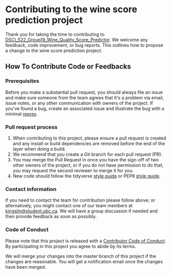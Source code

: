 # Contributing to the wine score prediction project

Thank you for taking the time to contributing to [DSCI_522_Group19_Wine_Quality_Score_Predictor](https://github.com/UBC-MDS/DSCI_522_Group19_Wine_Quality_Score_Predictor). We welcome any feedback, code improvement, or bug reports. This outlines how to propose a change to the wine score prediction project.

## How To Contribute Code or Feedbacks
### Prerequisites

Before you make a substantial pull request, you should always file an issue and make sure someone from the team agrees that it's a problem via email, issue notes, or any other communication with owners of the project. If you've found a bug, create an associated issue and illustrate the bug with a minimal [reprex](https://www.tidyverse.org/help/#reprex).

### Pull request process

1. When contributing to this project, please ensure a pull request is created and any install or build dependencies are removed before the end of the layer when doing a build.
2. We recommend that you create a Git branch for each pull request (PR).
3. You may merge the Pull Request in once you have the sign-off of two other owners of the project, or if you do not have permission to do that, you may request the second reviewer to merge it for you.
4. New code should follow the tidyverse [style guide](http://style.tidyverse.org) or PEP8 [style guide](https://www.python.org/dev/peps/pep-0008/).

### Contact information 
If you need to contact the team for contribution please follow above; or alternatively, you might contact one of our team members at <kingslin@student.ubc.ca>. We will have a group discussion if needed and then provide feedback as soon as possibly. 

### Code of Conduct

Please note that this project is released with a [Contributor Code of
Conduct](https://github.com/UBC-MDS/DSCI_522_Group19_Wine_Quality_Score_Predictor/blob/main/CODE_OF_CONDUCT.md). By participating in this project you agree to abide by its terms.

We will merge your changes into the master branch of this project if the changes are reasonable. You will get a notification email once the changes have been merged.